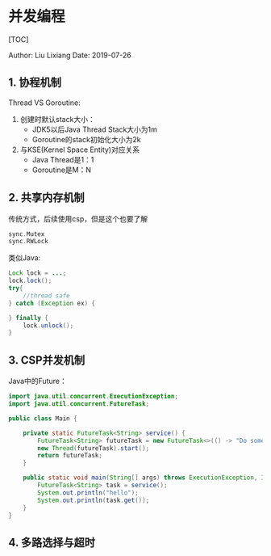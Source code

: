 # 并发编程

[TOC]

Author: Liu Lixiang
Date: 2019-07-26

## 1. 协程机制

Thread VS Goroutine:

1. 创建时默认stack大小：
    - JDK5以后Java Thread Stack大小为1m
    - Goroutine的stack初始化大小为2k
2. 与KSE(Kernel Space Entity)对应关系
    - Java Thread是1：1
    - Goroutine是M：N
    
## 2. 共享内存机制

传统方式，后续使用csp，但是这个也要了解

```go
sync.Mutex
sync.RWLock
```

类似Java:

```java
Lock lock = ...;
lock.lock();
try{
    //thread safe
} catch (Exception ex) {

} finally {
    lock.unlock();
}

```

## 3. CSP并发机制

Java中的Future：

```java
import java.util.concurrent.ExecutionException;
import java.util.concurrent.FutureTask;

public class Main {

    private static FutureTask<String> service() {
        FutureTask<String> futureTask = new FutureTask<>(() -> "Do something");
        new Thread(futureTask).start();
        return futureTask;
    }

    public static void main(String[] args) throws ExecutionException, InterruptedException {
        FutureTask<String> task = service();
        System.out.println("hello");
        System.out.println(task.get());
    }
}
```

## 4. 多路选择与超时



